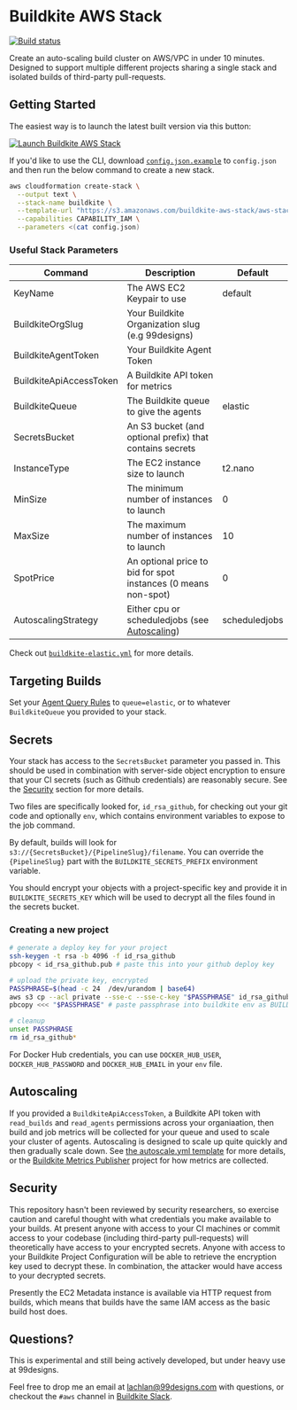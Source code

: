 # Buildkite AWS Stack

[![Build status](https://badge.buildkite.com/d178ab942e2f606a83e79847704648437d82a9c5fdb434b7ae.svg?branch=master)](https://buildkite.com/buildkite-aws-stack/buildkite-aws-stack)

Create an auto-scaling build cluster on AWS/VPC in under 10 minutes. Designed to support multiple different projects sharing a single stack and isolated builds of third-party pull-requests.

## Getting Started

The easiest way is to launch the latest built version via this button:

[![Launch Buildkite AWS Stack](http://docs.aws.amazon.com/AWSCloudFormation/latest/UserGuide/images/cloudformation-launch-stack-button.png)](https://console.aws.amazon.com/cloudformation/home#/stacks/new?stackName=buildkite&templateURL=https://s3.amazonaws.com/buildkite-aws-stack/aws-stack.json)

If you'd like to use the CLI, download [`config.json.example`](config.json.example) to `config.json` and then run the below command to create a new stack.

```bash
aws cloudformation create-stack \
  --output text \
  --stack-name buildkite \
  --template-url "https://s3.amazonaws.com/buildkite-aws-stack/aws-stack.json" \
  --capabilities CAPABILITY_IAM \
  --parameters <(cat config.json)
```

### Useful Stack Parameters

| Command                      | Description                                                          | Default         |
| ---                          | ---                                                                  | ---             |
| KeyName                      | The AWS EC2 Keypair to use                                           | default         |
| BuildkiteOrgSlug             | Your Buildkite Organization slug (e.g 99designs)                     |                 |
| BuildkiteAgentToken          | Your Buildkite Agent Token                                           |                 |
| BuildkiteApiAccessToken      | A Buildkite API token for metrics                                    |                 |
| BuildkiteQueue               | The Buildkite queue to give the agents                               | elastic         |
| SecretsBucket                | An S3 bucket (and optional prefix) that contains secrets             |                 |
| InstanceType                 | The EC2 instance size to launch                                      | t2.nano         |
| MinSize                      | The minimum number of instances to launch                            | 0               |
| MaxSize                      | The maximum number of instances to launch                            | 10              |
| SpotPrice                    | An optional price to bid for spot instances (0 means non-spot)       | 0               |
| AutoscalingStrategy          | Either cpu or scheduledjobs (see [Autoscaling](#autoscaling))        | scheduledjobs   |


Check out [`buildkite-elastic.yml`](templates/buildkite-elastic.yml) for more details.

## Targeting Builds

Set your [Agent Query Rules](https://buildkite.com/docs/agent/agent-meta-data) to `queue=elastic`, or to whatever `BuildkiteQueue` you provided to your stack.

## Secrets

Your stack has access to the `SecretsBucket` parameter you passed in. This should be used in combination with server-side object encryption to ensure that your CI secrets (such as Github credentials) are reasonably secure. See the [Security](#security) section for more details.

Two files are specifically looked for, `id_rsa_github`, for checking out your git code and optionally `env`, which contains environment variables to expose to the job command.

By default, builds will look for `s3://{SecretsBucket}/{PipelineSlug}/filename`.  You can override the `{PipelineSlug}` part with the `BUILDKITE_SECRETS_PREFIX` environment variable.

You should encrypt your objects with a project-specific key and provide it in `BUILDKITE_SECRETS_KEY` which will be used to decrypt all the files found in the secrets bucket.

### Creating a new project

```bash
# generate a deploy key for your project
ssh-keygen -t rsa -b 4096 -f id_rsa_github
pbcopy < id_rsa_github.pub # paste this into your github deploy key

# upload the private key, encrypted
PASSPHRASE=$(head -c 24  /dev/urandom | base64)
aws s3 cp --acl private --sse-c --sse-c-key "$PASSPHRASE" id_rsa_github "s3://my-provision-bucket/myproject/id_rsa_github"
pbcopy <<< "$PASSPHRASE" # paste passphrase into buildkite env as BUILDKITE_SECRETS_KEY

# cleanup
unset PASSPHRASE
rm id_rsa_github*
```

For Docker Hub credentials, you can use `DOCKER_HUB_USER`, `DOCKER_HUB_PASSWORD` and `DOCKER_HUB_EMAIL` in your `env` file.

## Autoscaling

If you provided a `BuildkiteApiAccessToken`, a Buildkite API token with `read_builds` and `read_agents` permissions across your organiaation, then build and job metrics will be collected for your queue and used to scale your cluster of agents. Autoscaling is designed to scale up quite quickly and then gradually scale down. See [the autoscale.yml template](templates/autoscale.yml) for more details, or the [Buildkite Metrics Publisher](https://github.com/buildkite/buildkite-cloudwatch-metrics-publisher) project for how metrics are collected.

## Security

This repository hasn't been reviewed by security researchers, so exercise caution and careful thought with what credentials you make available to your builds. At present anyone with access to your CI machines or commit access to your codebase (including third-party pull-requests) will theoretically have access to your encrypted secrets. Anyone with access to your Buildkite Project Configuration will be able to retrieve the encryption key used to decrypt these. In combination, the attacker would have access to your decrypted secrets.

Presently the EC2 Metadata instance is available via HTTP request from builds, which means that builds have the same IAM access as the basic build host does.

## Questions?

This is experimental and still being actively developed, but under heavy use at 99designs.

Feel free to drop me an email at lachlan@99designs.com with questions, or checkout the `#aws` channel in [Buildkite Slack](https://chat.buildkite.com/).

